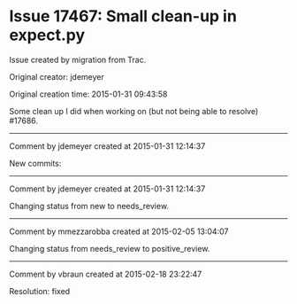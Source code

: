 # Issue 17467: Small clean-up in expect.py

Issue created by migration from Trac.

Original creator: jdemeyer

Original creation time: 2015-01-31 09:43:58

Some clean up I did when working on (but not being able to resolve) #17686.


---

Comment by jdemeyer created at 2015-01-31 12:14:37

New commits:


---

Comment by jdemeyer created at 2015-01-31 12:14:37

Changing status from new to needs_review.


---

Comment by mmezzarobba created at 2015-02-05 13:04:07

Changing status from needs_review to positive_review.


---

Comment by vbraun created at 2015-02-18 23:22:47

Resolution: fixed
